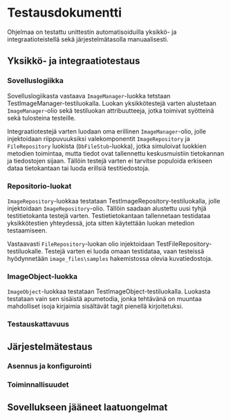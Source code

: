 # Testausdokumentti

Ohjelmaa on testattu unittestin automatisoiduilla yksikkö- ja integraatioteistellä sekä järjestelmätasolla manuaalisesti. 

## Yksikkö- ja integraatiotestaus

### Sovelluslogiikka

Sovelluslogiikasta vastaava `ImageManager`-luokka tetstaan TestImageManager-testiluokalla. Luokan yksikkötestejä varten alustetaan `ImageManager`-olio sekä testiluokan attribuutteeja, jotka toimivat syötteinä sekä tulosteina testeille.

Integraatiotestejä varten luodaan oma erillinen `ImageManager`-olio, jolle injektoidaan riippuvuuksiksi valekomponentit `ImageRepository` ja `FileRepository` luokista (`DbFileStub`-luokka), jotka simuloivat luokkien metodien toimintaa, mutta tiedot ovat tallennettu keskusmuistiin tietokannan ja tiedostojen sijaan. Tällöin testejä varten ei tarvitse populoida erkiseen dataa tietokantaan tai luoda erillsiä testitiedostoja.

### Repositorio-luokat

`ImageRepository`-luokkaa testataan TestImageRepository-testiluokalla, jolle injektoidaan `ImageRepository`-olio. Tällöin saadaan alustettu uusi tyhjä testitietokanta testejä varten. Testietietokantaan tallennetaan testidataa yksikkötestien yhteydessä, jota sitten käytettään luokan metedion testaamiseen.

Vastaavasti `FileRepository`-luokan olio injektoidaan TestFileRepository-testiluokalle. Testejä varten ei luoda omaan testidataa, vaan testeissä hyödynnetään `image_files\samples` hakemistossa olevia kuvatiedostoja.

### ImageObject-luokka

`ImageObject`-luokkaa testataan TestImageObject-testiluokalla. Luokasta testataan vain sen sisäistä apumetodia, jonka tehtävänä on muuntaa mahdolliset isoja kirjaimia sisältävät tagit pienellä kirjoitetuksi. 

### Testauskattavuus

## Järjestelmätestaus

### Asennus ja konfigurointi

### Toiminnallisuudet

## Sovellukseen jääneet laatuongelmat


